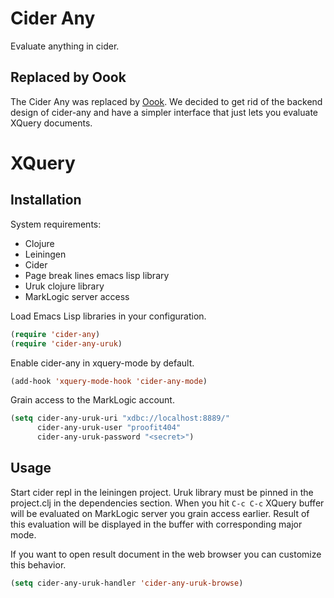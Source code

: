 # Cider Any

Evaluate anything in cider.

## Replaced by Oook

The Cider Any was replaced
by [Oook](https://github.com/xquery-mode/Oook).
We decided to get rid of the backend design of cider-any and have a
simpler interface that just lets you evaluate XQuery documents.

# XQuery

## Installation

System requirements:

* Clojure
* Leiningen
* Cider
* Page break lines emacs lisp library
* Uruk clojure library
* MarkLogic server access

Load Emacs Lisp libraries in your configuration.

```lisp
(require 'cider-any)
(require 'cider-any-uruk)
```

Enable cider-any in xquery-mode by default.

```lisp
(add-hook 'xquery-mode-hook 'cider-any-mode)
```

Grain access to the MarkLogic account.

```lisp
(setq cider-any-uruk-uri "xdbc://localhost:8889/"
      cider-any-uruk-user "proofit404"
      cider-any-uruk-password "<secret>")
```

## Usage

Start cider repl in the leiningen project.  Uruk library must be
pinned in the project.clj in the dependencies section.  When you hit
`C-c C-c` XQuery buffer will be evaluated on MarkLogic server you
grain access earlier.  Result of this evaluation will be displayed in
the buffer with corresponding major mode.

If you want to open result document in the web browser you can
customize this behavior.

```lisp
(setq cider-any-uruk-handler 'cider-any-uruk-browse)
```
